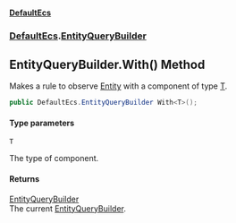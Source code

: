 #### [DefaultEcs](DefaultEcs.md 'DefaultEcs')
### [DefaultEcs](DefaultEcs.md#DefaultEcs 'DefaultEcs').[EntityQueryBuilder](EntityQueryBuilder.md 'DefaultEcs.EntityQueryBuilder')

## EntityQueryBuilder.With<T>() Method

Makes a rule to observe [Entity](Entity.md 'DefaultEcs.Entity') with a component of type [T](EntityQueryBuilder.With_T_().md#DefaultEcs.EntityQueryBuilder.With_T_().T 'DefaultEcs.EntityQueryBuilder.With<T>().T').

```csharp
public DefaultEcs.EntityQueryBuilder With<T>();
```
#### Type parameters

<a name='DefaultEcs.EntityQueryBuilder.With_T_().T'></a>

`T`

The type of component.

#### Returns
[EntityQueryBuilder](EntityQueryBuilder.md 'DefaultEcs.EntityQueryBuilder')  
The current [EntityQueryBuilder](EntityQueryBuilder.md 'DefaultEcs.EntityQueryBuilder').